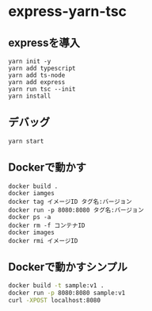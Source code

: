# express-yarn-tsc

##  expressを導入
```shell
yarn init -y
yarn add typescript
yarn add ts-node
yarn add express
yarn run tsc --init
yarn install
```

##  デバッグ
```shell
yarn start
```

##  Dockerで動かす
```shell
docker build .
docker iamges
docker tag イメージID タグ名:バージョン
docker run -p 8080:8080 タグ名:バージョン
docker ps -a
docker rm -f コンテナID
docker images
docker rmi イメージID
```

##  Dockerで動かすシンプル
```sh
docker build -t sample:v1 .
docker run -p 8080:8080 sample:v1
curl -XPOST localhost:8080
```
